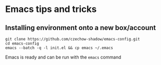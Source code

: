 # Emacs tips and tricks

## Installing environment onto a new box/account
```
git clone https://github.com/czechow-shadow/emacs-config.git
cd emacs-config
emacs --batch -q -l init.el && cp emacs ~/.emacs
```

Emacs is ready and can be run with the  ```emacs``` command
